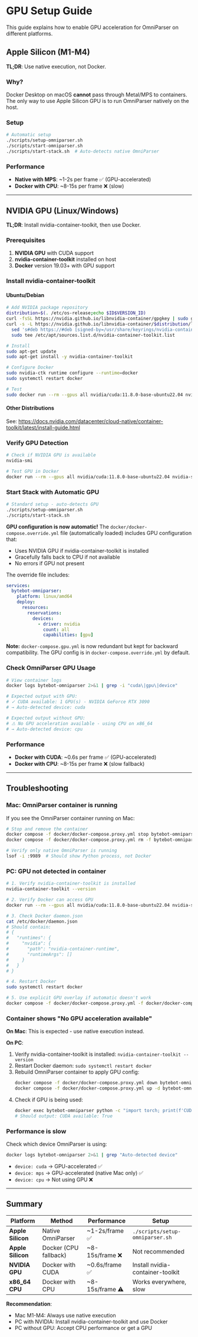 # GPU Setup Guide

This guide explains how to enable GPU acceleration for OmniParser on different platforms.

## Apple Silicon (M1-M4)

**TL;DR**: Use native execution, not Docker.

### Why?

Docker Desktop on macOS **cannot** pass through Metal/MPS to containers. The only way to use Apple Silicon GPU is to run OmniParser natively on the host.

### Setup

```bash
# Automatic setup
./scripts/setup-omniparser.sh
./scripts/start-omniparser.sh
./scripts/start-stack.sh  # Auto-detects native OmniParser
```

### Performance

- **Native with MPS**: ~1-2s per frame ✅ (GPU-accelerated)
- **Docker with CPU**: ~8-15s per frame ❌ (slow)

---

## NVIDIA GPU (Linux/Windows)

**TL;DR**: Install nvidia-container-toolkit, then use Docker.

### Prerequisites

1. **NVIDIA GPU** with CUDA support
2. **nvidia-container-toolkit** installed on host
3. **Docker** version 19.03+ with GPU support

### Install nvidia-container-toolkit

#### Ubuntu/Debian

```bash
# Add NVIDIA package repository
distribution=$(. /etc/os-release;echo $ID$VERSION_ID)
curl -fsSL https://nvidia.github.io/libnvidia-container/gpgkey | sudo gpg --dearmor -o /usr/share/keyrings/nvidia-container-toolkit-keyring.gpg
curl -s -L https://nvidia.github.io/libnvidia-container/$distribution/libnvidia-container.list | \
  sed 's#deb https://#deb [signed-by=/usr/share/keyrings/nvidia-container-toolkit-keyring.gpg] https://#g' | \
  sudo tee /etc/apt/sources.list.d/nvidia-container-toolkit.list

# Install
sudo apt-get update
sudo apt-get install -y nvidia-container-toolkit

# Configure Docker
sudo nvidia-ctk runtime configure --runtime=docker
sudo systemctl restart docker

# Test
sudo docker run --rm --gpus all nvidia/cuda:11.8.0-base-ubuntu22.04 nvidia-smi
```

#### Other Distributions

See: https://docs.nvidia.com/datacenter/cloud-native/container-toolkit/latest/install-guide.html

### Verify GPU Detection

```bash
# Check if NVIDIA GPU is available
nvidia-smi

# Test GPU in Docker
docker run --rm --gpus all nvidia/cuda:11.8.0-base-ubuntu22.04 nvidia-smi
```

### Start Stack with Automatic GPU

```bash
# Standard setup - auto-detects GPU
./scripts/setup-omniparser.sh
./scripts/start-stack.sh
```

**GPU configuration is now automatic!** The `docker/docker-compose.override.yml` file (automatically loaded) includes GPU configuration that:
- Uses NVIDIA GPU if nvidia-container-toolkit is installed
- Gracefully falls back to CPU if not available
- No errors if GPU not present

The override file includes:

```yaml
services:
  bytebot-omniparser:
    platform: linux/amd64
    deploy:
      resources:
        reservations:
          devices:
            - driver: nvidia
              count: all
              capabilities: [gpu]
```

**Note:** `docker-compose.gpu.yml` is now redundant but kept for backward compatibility. The GPU config is in `docker-compose.override.yml` by default.

### Check OmniParser GPU Usage

```bash
# View container logs
docker logs bytebot-omniparser 2>&1 | grep -i "cuda\|gpu\|device"

# Expected output with GPU:
# ✓ CUDA available: 1 GPU(s) - NVIDIA GeForce RTX 3090
# → Auto-detected device: cuda

# Expected output without GPU:
# ⚠ No GPU acceleration available - using CPU on x86_64
# → Auto-detected device: cpu
```

### Performance

- **Docker with CUDA**: ~0.6s per frame ✅ (GPU-accelerated)
- **Docker with CPU**: ~8-15s per frame ❌ (slow fallback)

---

## Troubleshooting

### Mac: OmniParser container is running

If you see the OmniParser container running on Mac:

```bash
# Stop and remove the container
docker compose -f docker/docker-compose.proxy.yml stop bytebot-omniparser
docker compose -f docker/docker-compose.proxy.yml rm -f bytebot-omniparser

# Verify only native OmniParser is running
lsof -i :9989  # Should show Python process, not Docker
```

### PC: GPU not detected in container

```bash
# 1. Verify nvidia-container-toolkit is installed
nvidia-container-toolkit --version

# 2. Verify Docker can access GPU
docker run --rm --gpus all nvidia/cuda:11.8.0-base-ubuntu22.04 nvidia-smi

# 3. Check Docker daemon.json
cat /etc/docker/daemon.json
# Should contain:
# {
#   "runtimes": {
#     "nvidia": {
#       "path": "nvidia-container-runtime",
#       "runtimeArgs": []
#     }
#   }
# }

# 4. Restart Docker
sudo systemctl restart docker

# 5. Use explicit GPU overlay if automatic doesn't work
docker compose -f docker/docker-compose.proxy.yml -f docker/docker-compose.gpu.yml up -d --build
```

### Container shows "No GPU acceleration available"

**On Mac**: This is expected - use native execution instead.

**On PC**:
1. Verify nvidia-container-toolkit is installed: `nvidia-container-toolkit --version`
2. Restart Docker daemon: `sudo systemctl restart docker`
3. Rebuild OmniParser container to apply GPU config:
   ```bash
   docker compose -f docker/docker-compose.proxy.yml down bytebot-omniparser
   docker compose -f docker/docker-compose.proxy.yml up -d bytebot-omniparser
   ```
4. Check if GPU is being used:
   ```bash
   docker exec bytebot-omniparser python -c "import torch; print(f'CUDA available: {torch.cuda.is_available()}')"
   # Should output: CUDA available: True
   ```

### Performance is slow

Check which device OmniParser is using:

```bash
docker logs bytebot-omniparser 2>&1 | grep "Auto-detected device"
```

- `device: cuda` → GPU-accelerated ✅
- `device: mps` → GPU-accelerated (native Mac only) ✅
- `device: cpu` → Not using GPU ❌

---

## Summary

| Platform | Method | Performance | Setup |
|----------|--------|-------------|-------|
| **Apple Silicon** | Native OmniParser | ~1-2s/frame ✅ | `./scripts/setup-omniparser.sh` |
| **Apple Silicon** | Docker (CPU fallback) | ~8-15s/frame ❌ | Not recommended |
| **NVIDIA GPU** | Docker with CUDA | ~0.6s/frame ✅ | Install nvidia-container-toolkit |
| **x86_64 CPU** | Docker with CPU | ~8-15s/frame ⚠️ | Works everywhere, slow |

**Recommendation**:
- Mac M1-M4: Always use native execution
- PC with NVIDIA: Install nvidia-container-toolkit and use Docker
- PC without GPU: Accept CPU performance or get a GPU
